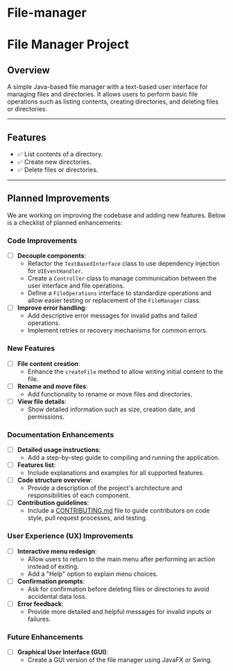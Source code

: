 # File-manager
# File Manager Project

## **Overview**
A simple Java-based file manager with a text-based user interface for managing files and directories. It allows users to perform basic file operations such as listing contents, creating directories, and deleting files or directories.

---

## **Features**
- ✅ List contents of a directory.
- ✅ Create new directories.
- ✅ Delete files or directories.

---

## **Planned Improvements**
We are working on improving the codebase and adding new features. Below is a checklist of planned enhancements:

### **Code Improvements**
- [ ] **Decouple components**:
    - Refactor the `TextBasedInterface` class to use dependency injection for `UIEventHandler`.
    - Create a `Controller` class to manage communication between the user interface and file operations.
    - Define a `FileOperations` interface to standardize operations and allow easier testing or replacement of the `FileManager` class.
- [ ] **Improve error handling**:
    - Add descriptive error messages for invalid paths and failed operations.
    - Implement retries or recovery mechanisms for common errors.

### **New Features**

- [ ] **File content creation**:
    - Enhance the `createFile` method to allow writing initial content to the file.
- [ ] **Rename and move files**:
    - Add functionality to rename or move files and directories.
- [ ] **View file details**:
    - Show detailed information such as size, creation date, and permissions.

### **Documentation Enhancements**
- [ ] **Detailed usage instructions**:
    - Add a step-by-step guide to compiling and running the application.
- [ ] **Features list**:
    - Include explanations and examples for all supported features.
- [ ] **Code structure overview**:
    - Provide a description of the project's architecture and responsibilities of each component.
- [ ] **Contribution guidelines**:
    - Include a [CONTRIBUTING.md](CONTRIBUTING.md) file to guide contributors on code style, pull request processes, and testing.

### **User Experience (UX) Improvements**
- [ ] **Interactive menu redesign**:
    - Allow users to return to the main menu after performing an action instead of exiting.
    - Add a "Help" option to explain menu choices.
- [ ] **Confirmation prompts**:
    - Ask for confirmation before deleting files or directories to avoid accidental data loss.
- [ ] **Error feedback**:
    - Provide more detailed and helpful messages for invalid inputs or failures.

### **Future Enhancements**
- [ ] **Graphical User Interface (GUI)**:
    - Create a GUI version of the file manager using JavaFX or Swing.
